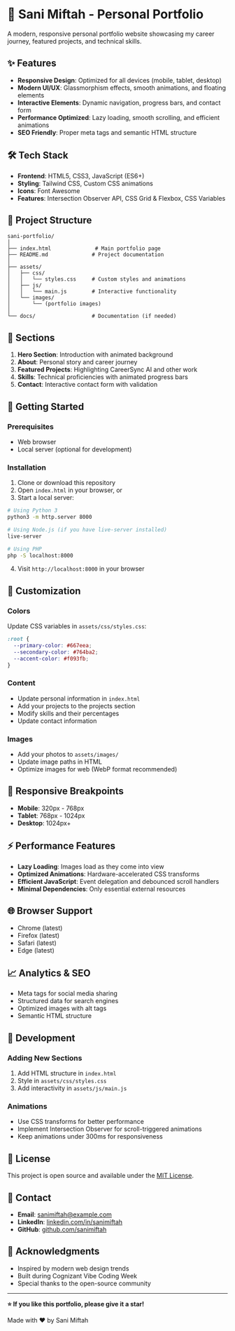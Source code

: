 # 🚀 Sani Miftah - Personal Portfolio

A modern, responsive personal portfolio website showcasing my career journey, featured projects, and technical skills.

## ✨ Features

- **Responsive Design**: Optimized for all devices (mobile, tablet, desktop)
- **Modern UI/UX**: Glassmorphism effects, smooth animations, and floating elements
- **Interactive Elements**: Dynamic navigation, progress bars, and contact form
- **Performance Optimized**: Lazy loading, smooth scrolling, and efficient animations
- **SEO Friendly**: Proper meta tags and semantic HTML structure

## 🛠️ Tech Stack

- **Frontend**: HTML5, CSS3, JavaScript (ES6+)
- **Styling**: Tailwind CSS, Custom CSS animations
- **Icons**: Font Awesome
- **Features**: Intersection Observer API, CSS Grid & Flexbox, CSS Variables

## 📂 Project Structure

```
sani-portfolio/
│
├── index.html              # Main portfolio page
├── README.md              # Project documentation
│
├── assets/
│   ├── css/
│   │   └── styles.css     # Custom styles and animations
│   ├── js/
│   │   └── main.js        # Interactive functionality
│   └── images/
│       └── (portfolio images)
│
└── docs/                  # Documentation (if needed)
```

## 🎯 Sections

1. **Hero Section**: Introduction with animated background
2. **About**: Personal story and career journey
3. **Featured Projects**: Highlighting CareerSync AI and other work
4. **Skills**: Technical proficiencies with animated progress bars
5. **Contact**: Interactive contact form with validation

## 🚀 Getting Started

### Prerequisites
- Web browser
- Local server (optional for development)

### Installation

1. Clone or download this repository
2. Open `index.html` in your browser, or
3. Start a local server:

```bash
# Using Python 3
python3 -m http.server 8000

# Using Node.js (if you have live-server installed)
live-server

# Using PHP
php -S localhost:8000
```

4. Visit `http://localhost:8000` in your browser

## 🎨 Customization

### Colors
Update CSS variables in `assets/css/styles.css`:
```css
:root {
  --primary-color: #667eea;
  --secondary-color: #764ba2;
  --accent-color: #f093fb;
}
```

### Content
- Update personal information in `index.html`
- Add your projects to the projects section
- Modify skills and their percentages
- Update contact information

### Images
- Add your photos to `assets/images/`
- Update image paths in HTML
- Optimize images for web (WebP format recommended)

## 📱 Responsive Breakpoints

- **Mobile**: 320px - 768px
- **Tablet**: 768px - 1024px
- **Desktop**: 1024px+

## ⚡ Performance Features

- **Lazy Loading**: Images load as they come into view
- **Optimized Animations**: Hardware-accelerated CSS transforms
- **Efficient JavaScript**: Event delegation and debounced scroll handlers
- **Minimal Dependencies**: Only essential external resources

## 🌐 Browser Support

- Chrome (latest)
- Firefox (latest)
- Safari (latest)
- Edge (latest)

## 📈 Analytics & SEO

- Meta tags for social media sharing
- Structured data for search engines
- Optimized images with alt tags
- Semantic HTML structure

## 🔧 Development

### Adding New Sections
1. Add HTML structure in `index.html`
2. Style in `assets/css/styles.css`
3. Add interactivity in `assets/js/main.js`

### Animations
- Use CSS transforms for better performance
- Implement Intersection Observer for scroll-triggered animations
- Keep animations under 300ms for responsiveness

## 📄 License

This project is open source and available under the [MIT License](LICENSE).

## 🤝 Contact

- **Email**: sanimiftah@example.com
- **LinkedIn**: [linkedin.com/in/sanimiftah](https://linkedin.com/in/sanimiftah)
- **GitHub**: [github.com/sanimiftah](https://github.com/sanimiftah)

## 🙏 Acknowledgments

- Inspired by modern web design trends
- Built during Cognizant Vibe Coding Week
- Special thanks to the open-source community

---

**⭐ If you like this portfolio, please give it a star!**

Made with ❤️ by Sani Miftah
